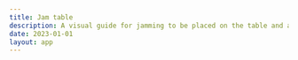 ```yaml
---
title: Jam table
description: A visual guide for jamming to be placed on the table and accessible from both sides
date: 2023-01-01
layout: app
---
```


<client-only>
  <jam-table />
</client-only>
